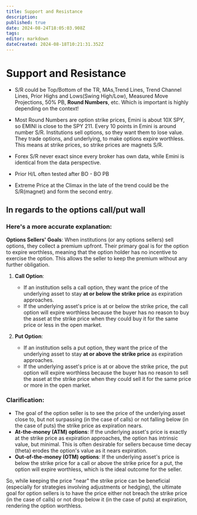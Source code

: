 ```yaml
---
title: Support and Resistance
description: 
published: true
date: 2024-08-24T18:05:03.908Z
tags: 
editor: markdown
dateCreated: 2024-08-18T10:21:31.352Z
---
```


# Support and Resistance
- S/R could be Top/Bottom of the TR, MAs,Trend Lines, Trend Channel Lines, Prior Highs and Lows(Swing High/Low), Measured Move Projections, 50% PB, **Round Numbers**, etc. Which is important is highly depending on the context!
- Most Round Numbers are option strike prices, Emini is about 10X SPY, so EMINI is close to the SPY 211. Every 10 points in Emini is around number S/R. Institutions sell options, so they want them to lose value. They trade options, and underlying, to make options expire worthless. This means at strike prices, so strike prices are magnets S/R.

- Forex S/R never exact since every broker has own data, while Emini is identical from the data perspective.
- Prior H/L often tested after BO - BO PB
- Extreme Price at the Climax in the late of the trend could be the S/R(magnet) and form the second entry. 


## In regards to the options call/put wall
### Here's a more accurate explanation:

**Options Sellers' Goals**: When institutions (or any options sellers) sell options, they collect a premium upfront. Their primary goal is for the option to expire worthless, meaning that the option holder has no incentive to exercise the option. This allows the seller to keep the premium without any further obligation.

1. **Call Option**:
   - If an institution sells a call option, they want the price of the underlying asset to stay **at or below the strike price** as expiration approaches.
   - If the underlying asset's price is at or below the strike price, the call option will expire worthless because the buyer has no reason to buy the asset at the strike price when they could buy it for the same price or less in the open market.

2. **Put Option**:
   - If an institution sells a put option, they want the price of the underlying asset to stay **at or above the strike price** as expiration approaches.
   - If the underlying asset's price is at or above the strike price, the put option will expire worthless because the buyer has no reason to sell the asset at the strike price when they could sell it for the same price or more in the open market.

### Clarification:

- The goal of the option seller is to see the price of the underlying asset close to, but not surpassing (in the case of calls) or not falling below (in the case of puts) the strike price as expiration nears.
- **At-the-money (ATM) options**: If the underlying asset's price is exactly at the strike price as expiration approaches, the option has intrinsic value, but minimal. This is often desirable for sellers because time decay (theta) erodes the option's value as it nears expiration.
- **Out-of-the-money (OTM) options**: If the underlying asset's price is below the strike price for a call or above the strike price for a put, the option will expire worthless, which is the ideal outcome for the seller.

So, while keeping the price "near" the strike price can be beneficial (especially for strategies involving adjustments or hedging), the ultimate goal for option sellers is to have the price either not breach the strike price (in the case of calls) or not drop below it (in the case of puts) at expiration, rendering the option worthless.